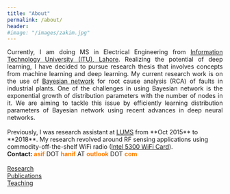 ```yaml
---
title: "About"
permalink: /about/
header:
#image: "/images/zakim.jpg"
---
```

<div style="text-align: justify">
Currently, I am doing MS in Electrical Engineering from <a href="https://itu.edu.pk" target="_blank">Information Technology University (ITU), Lahore</a>. Realizing the potential of deep learning, I have decided to pursue research thesis that involves concepts from machine learning and deep learning. My current research work is on the use of <a href="https://www.bayesserver.com/docs/introduction/bayesian-networks" target="_blank">Bayesian network</a> for root cause analysis (RCA) of faults in industrial plants. One of the challenges in using Bayesian network is the exponential growth of distribution parameters with the number of nodes in it. We are aiming to tackle this issue by efficiently learning distribution parameters of Bayesian network using recent advances in deep neural networks.
</div>

<br />
Previously, I was research assistant at <a href="https://lums.edu.pk" target="_blank">LUMS</a> from **Oct 2015** to **2018**. My research revolved around RF sensing applications using commodity-off-the-shelf WiFi radio (<a href='https://www.intel.com/content/www/us/en/products/docs/wireless-products/ultimate-n-wifi-link-5300-brief.html' target='_blank'>Intel 5300 WiFi Card</a>).


<br />
<b> Contact: </b>   <font color = "#ff7e00"> <b>asif</b> </font> DOT <font color = "#ff7e00"> <b>hanif</b> </font> AT <font color = "#ff7e00"> <b>outlook</b> </font> DOT <font color = "#ff7e00"> <b>com</b> </font>


<br />
<br />
<a href="/research/">Research</a>
<br />
<a href="/publications/">Publications</a>
<br />
<a href="/teaching/">Teaching</a>

